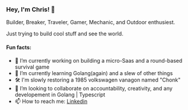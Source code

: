 ### Hey, I'm Chris! 👋

Builder, Breaker, Traveler, Gamer, Mechanic, and Outdoor enthusiest.

Just trying to build cool stuff and see the world.

#### Fun facts: 
  - 🔭 I’m currently working on building a micro-Saas and a round-based survival game 
  - 🌱 I’m currently learning Golang(again) and a slew of other things
  - 🛠️ I'm slowly restoring a 1985 volkswagen vanagon named "Chonk"
  - 👯 I’m looking to collaborate on accountability, creativity, and any developement in Golang | Typescript
  - 📫 How to reach me: [Linkedin](https://linkedin.com/in/csgado)

